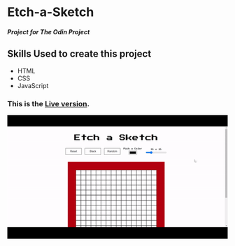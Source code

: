 # **Etch-a-Sketch**

#### _Project for The Odin Project_

## **Skills Used to create this project**

- HTML
- CSS
- JavaScript

### This is the [Live version](https://etch-a-sketch-pi.vercel.app/).

![Preview of Etch a Sketch](./etch_a_s.gif)
